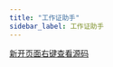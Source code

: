 ```yaml
---
title: "工作证助手"
sidebar_label: 工作证助手
---
```



<a href="/demo/print-vcard/index.html" target="_blank">新开页面右键查看源码</a>
